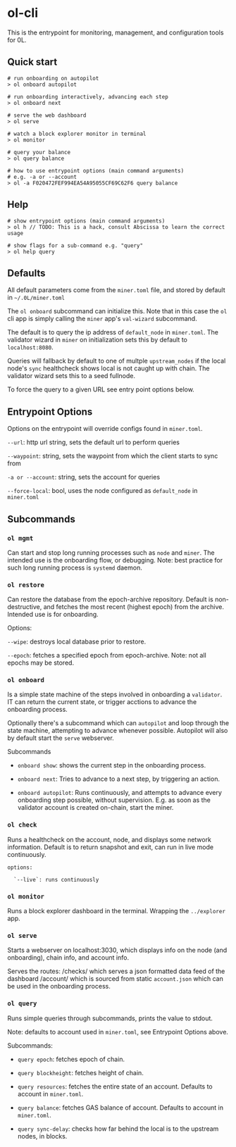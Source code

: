 # ol-cli

This is the entrypoint for monitoring, management, and configuration tools for 0L.


## Quick start

```
# run onboarding on autopilot
> ol onboard autopilot

# run onboarding interactively, advancing each step
> ol onboard next

# serve the web dashboard
> ol serve

# watch a block explorer monitor in terminal
> ol monitor

# query your balance
> ol query balance 

# how to use entrypoint options (main command arguments)
# e.g. -a or --account
> ol -a F020472FEF994EA54A95055CF69C62F6 query balance 

```

## Help

```
# show entrypoint options (main command arguments)
> ol h // TODO: This is a hack, consult Abscissa to learn the correct usage

# show flags for a sub-command e.g. "query" 
> ol help query 
```

## Defaults

All default parameters come from the `miner.toml` file, and stored by default in `~/.0L/miner.toml`

The `ol onboard` subcommand can initialize this. Note that in this case the `ol` cli app is simply calling the `miner` app's `val-wizard` subcommand.

The default is to query the ip address of `default_node` in `miner.toml`. The validator wizard in `miner` on initialization sets this by default to `localhost:8080`.

Queries will fallback by default to one of multple `upstream_nodes` if the local node's `sync` healthcheck shows local is not caught up with chain. The validator wizard sets this to a seed fullnode.

To force the query to a given URL see entry point options below.

## Entrypoint Options

Options on the entrypoint will override configs found in `miner.toml`.

`--url`: http url string, sets the default url to perform queries

`--waypoint`: string, sets the waypoint from which the client starts to sync from

`-a or --account`: string, sets the account for queries

`--force-local`: bool,  uses the node configured as `default_node` in `miner.toml`

## Subcommands


### `ol mgmt`

Can start and stop long running processes such as `node` and `miner`. The intended use is the onboarding flow, or debugging. Note: best practice for such long running process is `systemd` daemon.

### `ol restore`

Can restore the database from the epoch-archive repository. Default is non-destructive, and fetches the most recent (highest epoch)  from the archive. Intended use is for onboarding.

Options:

`--wipe`: destroys local database prior to restore.

`--epoch`: fetches a specified epoch from epoch-archive. Note: not all epochs may be stored.

### `ol onboard`
Is a simple state machine of the steps involved in onboarding a `validator`. IT can return the current state, or trigger acctions to advance the onboarding process.  

Optionally there's a subcommand which can `autopilot` and loop through the state machine, attempting to advance whenever possible. Autopilot will also by default start the `serve` webserver.


Subcommands
* `onboard show`: shows the current step in the onboarding process.

* `onboard next`: Tries to advance to a next step, by triggering an action.

* `onboard autopilot`: Runs continuously, and attempts to advance every onboarding step possible, without supervision. E.g. as soon as the validator account is created on-chain, start the miner.



### `ol check` 
Runs a healthcheck on the account, node, and displays some network information. Default is to return snapshot and exit, can run in live mode continuously.

    options:

      `--live`: runs continuously

### `ol monitor`
Runs a block explorer dashboard in the terminal. Wrapping the `../explorer` app.

### `ol serve`

Starts a webserver on localhost:3030, which displays info on the node (and onboarding), chain info, and account info.

Serves the routes:
/checks/ which serves a json formatted data feed of the dashboard
/account/ which is sourced from static `account.json` which can be used in the onboarding process.


### `ol query`
Runs simple queries through subcommands, prints the value to stdout.

Note: defaults to account used in `miner.toml`, see Entrypoint Options above.

Subcommands:

* `query epoch`: fetches epoch of chain. 

* `query blockheight`: fetches height of chain. 

* `query resources`: fetches the entire state of an account. Defaults to account in `miner.toml`. 

* `query balance`: fetches GAS balance of account. Defaults to account in `miner.toml`. 

* `query sync-delay`: checks how far behind the local is to the upstream nodes, in blocks.
